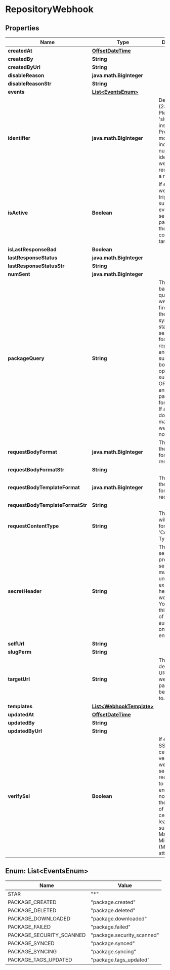 
# RepositoryWebhook

## Properties
Name | Type | Description | Notes
------------ | ------------- | ------------- | -------------
**createdAt** | [**OffsetDateTime**](OffsetDateTime.md) |  |  [optional]
**createdBy** | **String** |  |  [optional]
**createdByUrl** | **String** |  |  [optional]
**disableReason** | **java.math.BigInteger** |  |  [optional]
**disableReasonStr** | **String** |  |  [optional]
**events** | [**List&lt;EventsEnum&gt;**](#List&lt;EventsEnum&gt;) |  | 
**identifier** | **java.math.BigInteger** | Deprecated (23-05-15): Please use &#39;slug_perm&#39; instead. Previously: A monotonically increasing number that identified a webhook request within a repository. |  [optional]
**isActive** | **Boolean** | If enabled, the webhook will trigger on subscribed events and send payloads to the configured target URL. |  [optional]
**isLastResponseBad** | **Boolean** |  |  [optional]
**lastResponseStatus** | **java.math.BigInteger** |  |  [optional]
**lastResponseStatusStr** | **String** |  |  [optional]
**numSent** | **java.math.BigInteger** |  |  [optional]
**packageQuery** | **String** | The package-based search query for webhooks to fire. This uses the same syntax as the standard search used for repositories, and also supports boolean logic operators such as OR/AND/NOT and parentheses for grouping. If a package does not match, the webhook will not fire. |  [optional]
**requestBodyFormat** | **java.math.BigInteger** | The format of the payloads for webhook requests. |  [optional]
**requestBodyFormatStr** | **String** |  |  [optional]
**requestBodyTemplateFormat** | **java.math.BigInteger** | The format of the payloads for webhook requests. |  [optional]
**requestBodyTemplateFormatStr** | **String** |  |  [optional]
**requestContentType** | **String** | The value that will be sent for the &#39;Content Type&#39; header.  |  [optional]
**secretHeader** | **String** | The header to send the predefined secret in. This must be unique from existing headers or it won&#39;t be sent. You can use this as a form of authentication on the endpoint side. |  [optional]
**selfUrl** | **String** |  |  [optional]
**slugPerm** | **String** |  |  [optional]
**targetUrl** | **String** | The destination URL that webhook payloads will be POST&#39;ed to. | 
**templates** | [**List&lt;WebhookTemplate&gt;**](WebhookTemplate.md) |  | 
**updatedAt** | [**OffsetDateTime**](OffsetDateTime.md) |  |  [optional]
**updatedBy** | **String** |  |  [optional]
**updatedByUrl** | **String** |  |  [optional]
**verifySsl** | **Boolean** | If enabled, SSL certificates is verified when webhooks are sent. It&#39;s recommended to leave this enabled as not verifying the integrity of SSL certificates leaves you susceptible to Man-in-the-Middle (MITM) attacks. |  [optional]


<a name="List<EventsEnum>"></a>
## Enum: List&lt;EventsEnum&gt;
Name | Value
---- | -----
STAR | &quot;*&quot;
PACKAGE_CREATED | &quot;package.created&quot;
PACKAGE_DELETED | &quot;package.deleted&quot;
PACKAGE_DOWNLOADED | &quot;package.downloaded&quot;
PACKAGE_FAILED | &quot;package.failed&quot;
PACKAGE_SECURITY_SCANNED | &quot;package.security_scanned&quot;
PACKAGE_SYNCED | &quot;package.synced&quot;
PACKAGE_SYNCING | &quot;package.syncing&quot;
PACKAGE_TAGS_UPDATED | &quot;package.tags_updated&quot;



